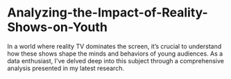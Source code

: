 # Analyzing-the-Impact-of-Reality-Shows-on-Youth
In a world where reality TV dominates the screen, it’s crucial to understand how these shows shape the minds and behaviors of young audiences. As a data enthusiast, I've delved deep into this subject through a comprehensive analysis presented in my latest research.
